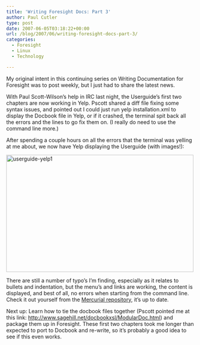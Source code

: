 ```yaml
---
title: 'Writing Foresight Docs: Part 3'
author: Paul Cutler
type: post
date: 2007-06-05T03:18:22+00:00
url: /blog/2007/06/writing-foresight-docs-part-3/
categories:
  - Foresight
  - Linux
  - Technology

---
```

My original intent in this continuing series on Writing Documentation for Foresight was to post weekly, but I just had to share the latest news.

With Paul Scott-Wilson&#8217;s help in IRC last night, the Userguide&#8217;s first two chapters are now working in Yelp. Pscott shared a diff file fixing some syntax issues, and pointed out I could just run yelp installation.xml to display the Docbook file in Yelp, or if it crashed, the terminal spit back all the errors and the lines to go fix them on. (I really do need to use the command line more.)

After spending a couple hours on all the errors that the terminal was yelling at me about, we now have Yelp displaying the Userguide (with images!):

[<img src="https://i2.wp.com/farm2.static.flickr.com/1181/531027887_5ad0b36492.jpg?resize=500%2C313" width="500" height="313" alt="userguide-yelp1" data-recalc-dims="1" />][1]

There are still a number of typo&#8217;s I&#8217;m finding, especially as it relates to bullets and indentation, but the menu&#8217;s and links are working, the content is displayed, and best of all, no errors when starting from the command line. Check it out yourself from the [Mercurial repository][2], it&#8217;s up to date.

Next up: Learn how to tie the docbook files together (Pscott pointed me at this link: <http://www.sagehill.net/docbookxsl/ModularDoc.html>) and package them up in Foresight. These first two chapters took me longer than expected to port to Docbook and re-write, so it&#8217;s probably a good idea to see if this even works.

 [1]: http://www.flickr.com/photos/silwenae/531027887/ "Photo Sharing"
 [2]: http://hg.foresightlinux.org/hg/foresight-user-guide/